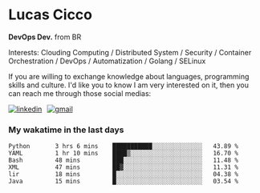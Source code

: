# Lucas Cicco

**DevOps Dev.** from BR

Interests: Clouding Computing / Distributed System / Security / Container Orchestration / DevOps / Automatization / Golang / SELinux

If you are willing to exchange knowledge about languages, programming skills and culture. I'd like you to know I am very interested on it, then you can reach me through those social medias:

<div style="display: flex; align-items: center; gap: 10px;">
  <a href="https://www.linkedin.com/in/lucas-vitor-de-cicco" target="_blank">
    <img
      src="https://img.shields.io/badge/-LinkedIn-%230077B5?style=for-the-badge&logo=linkedin&logoColor=white"
      alt="linkedin"
      target="_blank" 
    />
  </a>
  <a href="mailto:lucasvitorx1@gmail.com">
      <img
        src="https://img.shields.io/badge/-Gmail-%23333?style=for-the-badge&logo=gmail&logoColor=white"
        alt="gmail"
        target="_blank"
      />
  </a>
</div>

### My wakatime in the last days

<!--START_SECTION:waka-->

```text
Python       3 hrs 6 mins    ███████████░░░░░░░░░░░░░░   43.89 %
YAML         1 hr 10 mins    ████▒░░░░░░░░░░░░░░░░░░░░   16.70 %
Bash         48 mins         ███░░░░░░░░░░░░░░░░░░░░░░   11.48 %
XML          47 mins         ██▓░░░░░░░░░░░░░░░░░░░░░░   11.31 %
lir          18 mins         █░░░░░░░░░░░░░░░░░░░░░░░░   04.38 %
Java         15 mins         █░░░░░░░░░░░░░░░░░░░░░░░░   03.54 %
```

<!--END_SECTION:waka-->
